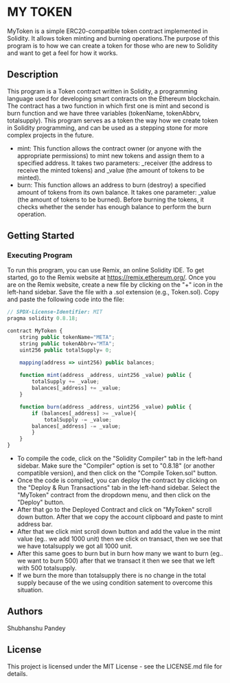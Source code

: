 # MY TOKEN
MyToken is a simple ERC20-compatible token contract implemented in Solidity. It allows token minting and burning operations.The purpose of this program is to how we can create a token for those who are new to Solidity and want to get a feel for how it works.
## Description
This program is a Token contract written in Solidity, a programming language used for developing smart contracts on the Ethereum blockchain. The contract has a two function in which first one is mint and second is burn function and we have three variables (tokenName, tokenAbbrv, totalsupply). This program serves as a token the way how we create token in Solidity programming, and can be used as a stepping stone for more complex projects in the future.
* mint: This function allows the contract owner (or anyone with the appropriate permissions) to mint new tokens and assign them to a specified address. It takes two parameters: _receiver (the address to receive the minted tokens) and _value (the amount of tokens to be minted).
* burn: This function allows an address to burn (destroy) a specified amount of tokens from its own balance. It takes one parameter: _value (the amount of tokens to be burned). Before burning the tokens, it checks whether the sender has enough balance to perform the burn operation.
## Getting Started
### Executing Program
To run this program, you can use Remix, an online Solidity IDE. To get started, go to the Remix website at https://remix.ethereum.org/.
Once you are on the Remix website, create a new file by clicking on the "+" icon in the left-hand sidebar. Save the file with a .sol extension (e.g., Token.sol). Copy and paste the following code into the file:

```javascript
// SPDX-License-Identifier: MIT
pragma solidity 0.8.18;

contract MyToken {
    string public tokenName="META";
    string public tokenAbbrv="MTA";
    uint256 public totalSupply= 0;

    mapping(address => uint256) public balances;
    
    function mint(address _address, uint256 _value) public {
        totalSupply += _value;
        balances[_address] += _value;
    }

    function burn(address _address, uint256 _value) public {
        if (balances[_address] >= _value){
            totalSupply -= _value;
        balances[_address] -= _value;
        }
    }
}
```
* To compile the code, click on the "Solidity Compiler" tab in the left-hand sidebar. Make sure the "Compiler" option is set to "0.8.18" (or another compatible 
  version), and then click on the "Compile Token.sol" button.
* Once the code is compiled, you can deploy the contract by clicking on the "Deploy & Run Transactions" tab in the left-hand sidebar. Select the "MyToken" 
  contract from the dropdown menu, and then click on the "Deploy" button.
* After that go to the Deployed Contract and click on "MyToken" scroll down button. After that we copy the account clipboard and paste to mint address bar.
* After that we click mint scroll down button and add the value in the mint value (eg.. we add 1000 unit) then we click on transact, then we see that we have totalsupply we got all 1000 unit.
* After this same goes to burn but in burn how many we want to burn (eg.. we want to burn 500) after that we transact it then we see that we left with 500 totalsupply.
* If we burn the more than totalsupply there is no change in the total supply because of the we using condition satement to overcome this situation.
## Authors
Shubhanshu Pandey
## License
This project is licensed under the MIT License - see the LICENSE.md file for details.

